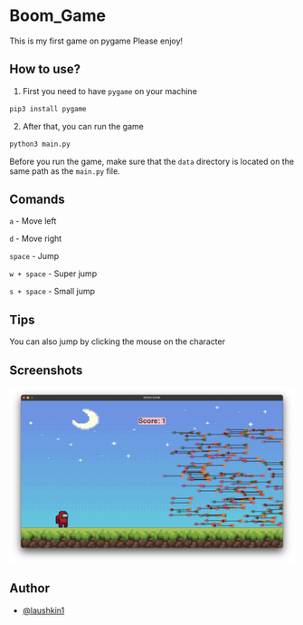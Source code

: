 # Boom_Game
This is my first game on pygame
Please enjoy!


## How to use?

1. First you need to have `pygame` on your machine
```bash
pip3 install pygame
```

2. After that, you can run the game
```bash
python3 main.py
```

Before you run the game, make sure that the `data` directory is located on the same path as the `main.py` file.


## Comands
`a` - Move left

`d` - Move right

`space` - Jump

`w + space` - Super jump

`s + space` - Small jump


## Tips
You can also jump by clicking the mouse on the character


## Screenshots
![game](data/screenshot.png)


## Author
- [@laushkin1](https://github.com/laushkin1)

